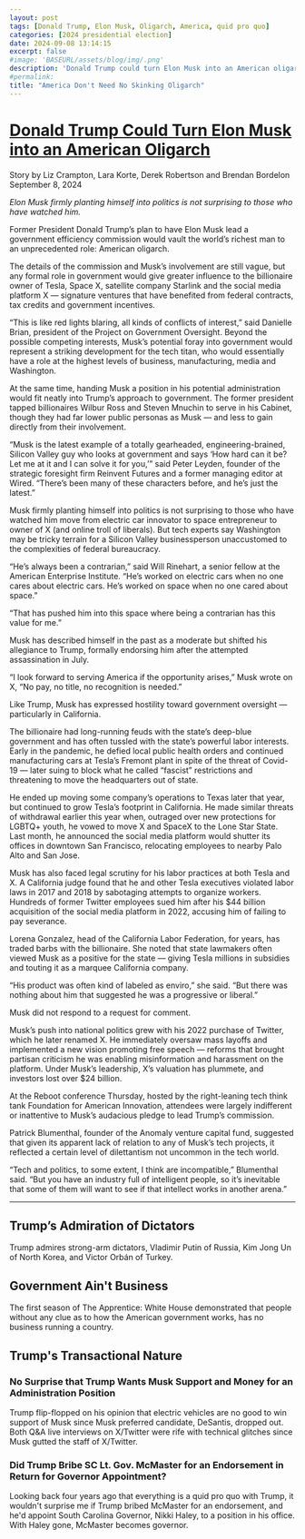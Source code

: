 ```yaml
---
layout: post
tags: [Donald Trump, Elon Musk, Oligarch, America, quid pro quo]
categories: [2024 presidential election]
date: 2024-09-08 13:14:15
excerpt: false
#image: 'BASEURL/assets/blog/img/.png'
description: 'Donald Trump could turn Elon Musk into an American oligarch'
#permalink:
title: "America Don't Need No Skinking Oligarch"
---
```


# [Donald Trump Could Turn Elon Musk into an American Oligarch](https://www.politico.com/news/2024/09/07/trump-elon-musk-government-position-00177845)

Story by Liz Crampton, Lara Korte, Derek Robertson and Brendan Bordelon
September 8, 2024


*Elon Musk firmly planting himself into politics is not surprising to those who have watched him.*

Former President Donald Trump’s plan to have Elon Musk lead a government efficiency commission would vault the world’s richest man to an unprecedented role: American oligarch.

The details of the commission and Musk’s involvement are still vague, but any formal role in government would give greater influence to the billionaire owner of Tesla, Space X, satellite company Starlink and the social media platform X — signature ventures that have benefited from federal contracts, tax credits and government incentives.

“This is like red lights blaring, all kinds of conflicts of interest,” said Danielle Brian, president of the Project on Government Oversight.
Beyond the possible competing interests, Musk’s potential foray into government would represent a striking development for the tech titan, who would essentially have a role at the highest levels of business, manufacturing, media and Washington.

At the same time, handing Musk a position in his potential administration would fit neatly into Trump’s approach to government. The former president tapped billionaires Wilbur Ross and Steven Mnuchin to serve in his Cabinet, though they had far lower public personas as Musk — and less to gain directly from their involvement.

“Musk is the latest example of a totally gearheaded, engineering-brained, Silicon Valley guy who looks at government and says ‘How hard can it be? Let me at it and I can solve it for you,’” said Peter Leyden, founder of the strategic foresight firm Reinvent Futures and a former managing editor at Wired. “There’s been many of these characters before, and he’s just the latest.”

Musk firmly planting himself into politics is not surprising to those who have watched him move from electric car innovator to space entrepreneur to owner of X (and online troll of liberals). But tech experts say Washington may be tricky terrain for a Silicon Valley businessperson unaccustomed to the complexities of federal bureaucracy.

“He’s always been a contrarian,” said Will Rinehart, a senior fellow at the American Enterprise Institute. “He’s worked on electric cars when no one cares about electric cars. He’s worked on space when no one cared about space.”

“That has pushed him into this space where being a contrarian has this value for me.”

Musk has described himself in the past as a moderate but shifted his allegiance to Trump, formally endorsing him after the attempted assassination in July.

“I look forward to serving America if the opportunity arises,” Musk wrote on X, “No pay, no title, no recognition is needed.”

Like Trump, Musk has expressed hostility toward government oversight — particularly in California.

The billionaire had long-running feuds with the state’s deep-blue government and has often tussled with the state’s powerful labor interests. Early in the pandemic, he defied local public health orders and continued manufacturing cars at Tesla’s Fremont plant in spite of the threat of Covid-19 — later suing to block what he called “fascist” restrictions and threatening to move the headquarters out of state.

He ended up moving some company’s operations to Texas later that year, but continued to grow Tesla’s footprint in California. He made similar threats of withdrawal earlier this year when, outraged over new protections for LGBTQ+ youth, he vowed to move X and SpaceX to the Lone Star State. Last month, he announced the social media platform would shutter its offices in downtown San Francisco, relocating employees to nearby Palo Alto and San Jose.

Musk has also faced legal scrutiny for his labor practices at both Tesla and X. A California judge found that he and other Tesla executives violated labor laws in 2017 and 2018 by sabotaging attempts to organize workers. Hundreds of former Twitter employees sued him after his $44 billion acquisition of the social media platform in 2022, accusing him of failing to pay severance.

Lorena Gonzalez, head of the California Labor Federation, for years, has traded barbs with the billionaire. She noted that state lawmakers often viewed Musk as a positive for the state — giving Tesla millions in subsidies and touting it as a marquee California company.

“His product was often kind of labeled as enviro,” she said. “But there was nothing about him that suggested he was a progressive or liberal.”

Musk did not respond to a request for comment.

Musk’s push into national politics grew with his 2022 purchase of Twitter, which he later renamed X. He immediately oversaw mass layoffs and implemented a new vision promoting free speech — reforms that brought partisan criticism he was enabling misinformation and harassment on the platform. Under Musk’s leadership, X’s valuation has plummete, and investors lost over $24 billion.

At the Reboot conference Thursday, hosted by the right-leaning tech think tank Foundation for American Innovation, attendees were largely indifferent or inattentive to Musk’s audacious pledge to lead Trump’s commission.

Patrick Blumenthal, founder of the Anomaly venture capital fund, suggested that given its apparent lack of relation to any of Musk’s tech projects, it reflected a certain level of dilettantism not uncommon in the tech world.

“Tech and politics, to some extent, I think are incompatible,” Blumenthal said. “But you have an industry full of intelligent people, so it’s inevitable that some of them will want to see if that intellect works in another arena.”

[^11]: "All right," Curtin shouted back. "If you are the police, where are your badges? Let's see them."<br /><br />"Badges, to god-damned hell with badges! We have no badges. In fact, we don't need badges. I don't have to show you any stinking badges, you god-damned cabrón and chinga tu madre! Come out there from that shit-hole of yours. I have to speak to you.<br /> *The Treasure of the Sierra Madre.*

<hr />

## Trump’s Admiration of Dictators

Trump admires strong-arm dictators, Vladimir Putin of Russia, Kim Jong Un of North Korea, and Victor Orbán of Turkey. 

## Government Ain't Business 

The first season of The Apprentice: White House demonstrated that people without any clue as to how the American government works, has no business running a country. 


## Trump's Transactional Nature

### No Surprise that Trump Wants Musk Support and Money for an Administration Position

Trump flip-flopped on his opinion that electric vehicles are no good to win support of Musk since Musk preferred candidate, DeSantis, dropped out. Both Q&A live interviews on X/Twitter were rife with technical glitches since Musk gutted the staff of X/Twitter.

### Did Trump Bribe SC Lt. Gov. McMaster for an Endorsement in Return for Governor Appointment?

Looking back four years ago that everything is a quid pro quo with Trump, it wouldn't surprise me if Trump bribed McMaster for an endorsement, and he'd appoint South Carolina Governor, Nikki Haley, to a position in his office. With Haley gone, McMaster becomes governor.
